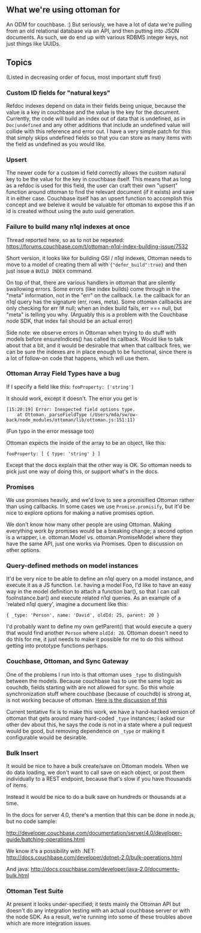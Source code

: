 ## What we're using ottoman for

An ODM for couchbase. :)  But seriously, we have a lot of data we're pulling from an old relational database via an API, and then putting into JSON documents.  As such, we do end up with various RDBMS integer keys, not just things like UUIDs.

## Topics

(Listed in decreasing order of focus, most important stuff first)

### Custom ID fields for "natural keys"

Refdoc indexes depend on data in their fields being unique, because the value is 
a key in couchbase and the value is the key for the document. Currently, the 
code will build an index out of data that is undefined, as in `Doc|undefined` 
and any other additions that include an undefined value will collide with this 
reference and error out. I have a very simple patch for this that simply skips 
undefined fields so that you can store as many items with the field as 
undefined as you would like. 

### Upsert

The newer code for a custom id field correctly allows the custom natural key to 
be the value for the key in couchbase itself. This means that as long as a 
refdoc is used for this field, the user can craft their own "upsert" function 
around ottoman to find the relevant document (if it exists) and save it in 
either case. Couchbase itself has an upsert function to accomplish this concept 
and we beleive it would be valuable for ottoman to expose this if an id is 
created without using the auto uuid generation.  

### Failure to build many n1ql indexes at once

Thread reported here, so as to not be repeated:
https://forums.couchbase.com/t/ottoman-n1ql-index-building-issue/7532

Short version, it looks like for building GSI / n1ql indexes, Ottoman needs to
move to a model of creating them all with ```{"defer_build":true}``` and then just
issue a `BUILD INDEX` command.

On top of that, there are various handlers in ottoman that are silently
swallowing errors.  Some errors (like index builds) come through in the "meta"
information, not in the "err" on the callback.   I.e. the callback for an
n1ql query has the signature (err, rows, meta).   Some ottoman callbacks
are only checking for err !# null; when an index build fails, err === null,
but "meta" is telling you why.   (Arguably this is a problem with the Couchbase
node SDK, that index fail should be an actual error)

Side note:  we observe errors in Ottoman when trying to do stuff with models
before ensureIndices() has called its callback.  Would like to talk about that
a bit, and it would be desirable that when that callback fires, we can be sure
the indexes are in place enough to be functional, since there is a lot of
follow-on code that happens, which will use them.

### Ottoman Array Field Types have a bug

If I specify a field like this:
`fooProperty: ['string']`

It should work, except it doesn't.  The error you get is
```
[15:20:19] Error: Inexpected field options type.
    at Ottoman._parseFieldType (/Users/mda/sw/ow-back/node_modules/ottoman/lib/ottoman.js:151:11)
```    

(Fun typo in the error message too)

Ottoman expects the inside of the array to be an object, like this:

`fooProperty: [ { type: 'string' } ]`

Except that the docs explain that the other way is OK.  So ottoman needs to
pick just one way of doing this, or support what's in the docs.

### Promises

We use promises heavily, and we'd love to see a promisified Ottoman rather than
using callbacks.  In some cases we use `Promise.promisify`, but it'd be nice
to explore options for making a native promises option.

We don't know how many other people are using Ottoman.  Making everything work
by promises would be a breaking change; a second option is a wrapper, i.e.
ottoman.Model vs. ottoman.PromiseModel where they have the same API, just one
works via Promises.  Open to discussion on other options.

### Query-defined methods on model instances

It'd be very nice to be able to define an n1ql query on a model instance, and
execute it as a JS function.  I.e. having a model Foo, I'd like to have an easy
way in the model definition to attach a function bar(), so that I can call
fooInstance.bar() and execute related n1ql queries.  As an example of a
'related n1ql query', imagine a document like this:

```
{ _type: 'Person', name: 'David', oldId: 25, parent: 20 }
```

I'd probably want to define my own getParent() that would execute a query that
would find another `Person` where `oldId: 20`.   Ottoman doesn't need to do
this for me, it just needs to make it possible for me to do this without
getting into prototype functions perhaps.

### Couchbase, Ottoman, and Sync Gateway

One of the problems I run into is that ottoman uses `_type` to distinguish
between the models. Because couchbase has to use the same logic as couchdb,
fields starting with are not allowed for sync. So this whole synchronization
stuff where couchbase (because of couchdb) is strong at, is not working
because of ottoman.  [Here is the discussion of this](https://forums.couchbase.com/t/sync-gateway-and-ottoman-driven-shadow-unable-to-sync/7344)

Current tentative fix is to make this work, we have a hand-hacked version of
ottoman that gets around many hard-coded `_type` instances; I asked our other
dev about this, he says the code is not in a state where a pull request would
be good, but removing dependence on `_type` or making it configurable would be
desirable.

### Bulk Insert

It would be nice to have a bulk create/save on Ottoman models.  When we do
data loading, we don't want to call save on each object, or post them
individually to a REST endpoint, because that's slow if you have thousands
of items.

Instead it would be nice to do a bulk save on hundreds or thousands at a time.

In the docs for server 4.0, there's a mention that this can be done in node.js,
but no code sample:

http://developer.couchbase.com/documentation/server/4.0/developer-guide/batching-operations.html

We know it's a possibility with .NET:
http://docs.couchbase.com/developer/dotnet-2.0/bulk-operations.html

And java:
http://docs.couchbase.com/developer/java-2.0/documents-bulk.html

### Ottoman Test Suite

At present it looks under-specified; it tests mainly the Ottoman API but
doesn't do any integration testing with an actual couchbase server or with the
node SDK.  As a result, we're running into some of these troubles above which
are more integration issues.
